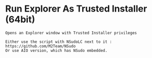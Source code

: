 # Run Explorer As Trusted Installer (64bit)
    Opens an Explorer window with Trusted Installer privileges
    
    Either use the script with NSudoLC next to it : https://github.com/M2Team/NSudo
    Or use AIO version, which has NSudo embedded.
